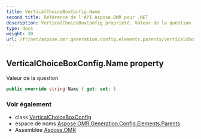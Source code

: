 ```yaml
---
title: VerticalChoiceBoxConfig.Name
second_title: Référence de l'API Aspose.OMR pour .NET
description: VerticalChoiceBoxConfig propriété. Valeur de la question
type: docs
weight: 30
url: /fr/net/aspose.omr.generation.config.elements.parents/verticalchoiceboxconfig/name/
---
```

## VerticalChoiceBoxConfig.Name property

Valeur de la question

```csharp
public override string Name { get; set; }
```

### Voir également

* class [VerticalChoiceBoxConfig](../)
* espace de noms [Aspose.OMR.Generation.Config.Elements.Parents](../../verticalchoiceboxconfig/)
* Assemblée [Aspose.OMR](../../../)



